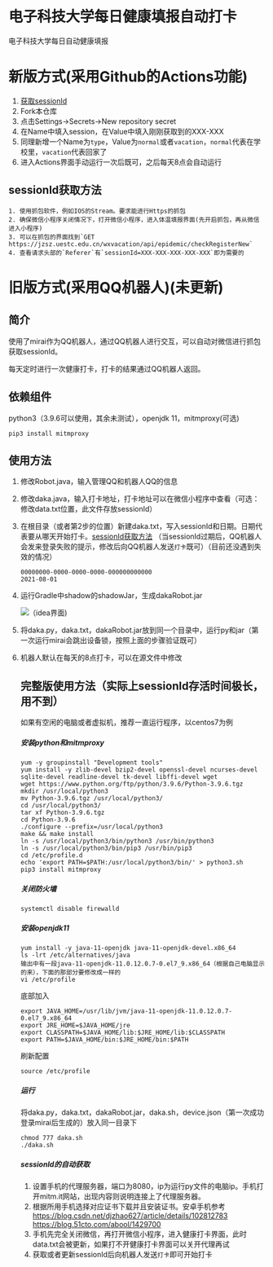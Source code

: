 # 电子科技大学每日健康填报自动打卡

电子科技大学每日自动健康填报

# 新版方式(采用Github的Actions功能)

1. [获取sessionId](#sessionId获取方法)
2. Fork本仓库
3. 点击Settings→Secrets→New repository secret
4. 在Name中填入session，在Value中填入刚刚获取到的XXX-XXX
5. 同理新增一个Name为`type`，Value为`normal`或者`vacation`，`normal`代表在学校里，`vacation`代表回家了
6. 进入Actions界面手动运行一次后既可，之后每天8点会自动运行

## sessionId获取方法

    1. 使用抓包软件，例如IOS的Stream。要求能进行Https的抓包
    2. 确保微信小程序关闭情况下，打开微信小程序，进入体温填报界面(先开启抓包，再从微信进入小程序)
    3. 可以在抓包的界面找到`GET https://jzsz.uestc.edu.cn/wxvacation/api/epidemic/checkRegisterNew`
    4. 查看请求头部的`Referer`有`sessionId=XXX-XXX-XXX-XXX-XXX`即为需要的

# 旧版方式(采用QQ机器人)(未更新)

## 简介

使用了mirai作为QQ机器人，通过QQ机器人进行交互，可以自动对微信进行抓包获取sessionId。

每天定时进行一次健康打卡，打卡的结果通过QQ机器人返回。

## 依赖组件

python3（3.9.6可以使用，其余未测试），openjdk 11，mitmproxy(可选)

```
pip3 install mitmproxy
```

## 使用方法

1. 修改Robot.java，输入管理QQ和机器人QQ的信息

2. 修改daka.java，输入打卡地址，打卡地址可以在微信小程序中查看（可选：修改data.txt位置，此文件存放sessionId）

3. 在根目录（或者第2步的位置）新建daka.txt，写入sessionId和日期。日期代表要从哪天开始打卡。[sessionId获取方法](#sessionId获取方法)
   （当sessionId过期后，QQ机器人会发来登录失败的提示，修改后向QQ机器人发送`打卡`既可）（目前还没遇到失效的情况）

   ```
   00000000-0000-0000-0000-000000000000
   2021-08-01
   ```

4. 运行Gradle中shadow的shadowJar，生成dakaRobot.jar

   ![](https://i.loli.net/2021/08/04/WMUkaTmYe3fB86H.png)（idea界面)

5. 将daka.py，daka.txt，dakaRobot.jar放到同一个目录中，运行py和jar（第一次运行mirai会跳出设备锁，按照上面的步骤验证既可）

6. 机器人默认在每天的8点打卡，可以在源文件中修改

   ## 完整版使用方法（实际上sessionId存活时间极长，用不到）

   如果有空闲的电脑或者虚拟机，推荐一直运行程序，以centos7为例

   ##### 安装python和mitmproxy

   ```
   yum -y groupinstall "Development tools"
   yum install -y zlib-devel bzip2-devel openssl-devel ncurses-devel sqlite-devel readline-devel tk-devel libffi-devel wget
   wget https://www.python.org/ftp/python/3.9.6/Python-3.9.6.tgz
   mkdir /usr/local/python3
   mv Python-3.9.6.tgz /usr/local/python3/
   cd /usr/local/python3/
   tar xf Python-3.9.6.tgz 
   cd Python-3.9.6
   ./configure --prefix=/usr/local/python3
   make && make install
   ln -s /usr/local/python3/bin/python3 /usr/bin/python3
   ln -s /usr/local/python3/bin/pip3 /usr/bin/pip3
   cd /etc/profile.d
   echo 'export PATH=$PATH:/usr/local/python3/bin/' > python3.sh
   pip3 install mitmproxy
   ```

   ##### 关闭防火墙

   ```
   systemctl disable firewalld
   ```

   ##### 安装openjdk11

   ```
   yum install -y java-11-openjdk java-11-openjdk-devel.x86_64
   ls -lrt /etc/alternatives/java
   输出中有一段java-11-openjdk-11.0.12.0.7-0.el7_9.x86_64（根据自己电脑显示的来），下面的那部分要修改成一样的
   vi /etc/profile
   ```

   底部加入

   ```
   export JAVA_HOME=/usr/lib/jvm/java-11-openjdk-11.0.12.0.7-0.el7_9.x86_64
   export JRE_HOME=$JAVA_HOME/jre
   export CLASSPATH=$JAVA_HOME/lib:$JRE_HOME/lib:$CLASSPATH
   export PATH=$JAVA_HOME/bin:$JRE_HOME/bin:$PATH
   ```

   刷新配置

   ```
   source /etc/profile
   ```

   ##### 运行

   将daka.py，daka.txt，dakaRobot.jar，daka.sh，device.json（第一次成功登录mirai后生成的）放入同一目录下

   ```
   chmod 777 daka.sh
   ./daka.sh
   ```

   ##### sessionId的自动获取

    1. 设置手机的代理服务器，端口为8080，ip为运行py文件的电脑ip。手机打开mitm.it网站，出现内容则说明连接上了代理服务器。
    2. 根据所用手机选择对应证书下载并且安装证书。安卓手机参考
       https://blog.csdn.net/djzhao627/article/details/102812783
       https://blog.51cto.com/abool/1429700
    3. 手机先完全关闭微信，再打开微信小程序，进入健康打卡界面，此时data.txt会被更新，如果打不开健康打卡界面可以关开代理再试
    4. 获取或者更新sessionId后向机器人发送`打卡`即可开始打卡



